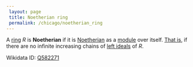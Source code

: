 ```yaml
---
 layout: page
 title: Noetherian ring
 permalink: /chicago/noetherian_ring
---
```

A [ring](https://mathgloss.github.io/MathGloss/ring) $R$ is **Noetherian** if it is [Noetherian](https://mathgloss.github.io/MathGloss/Noetherian_module) as a [module](https://mathgloss.github.io/MathGloss/module_over_a_ring) over itself. [That is](https://mathgloss.github.io/MathGloss/submodules_of_a_ring_are_ideals), if there are no infinite increasing chains of [left ideals](https://mathgloss.github.io/MathGloss/left_ring_ideal) of $R$.

Wikidata ID: [Q582271](https://www.wikidata.org/wiki/Q582271)